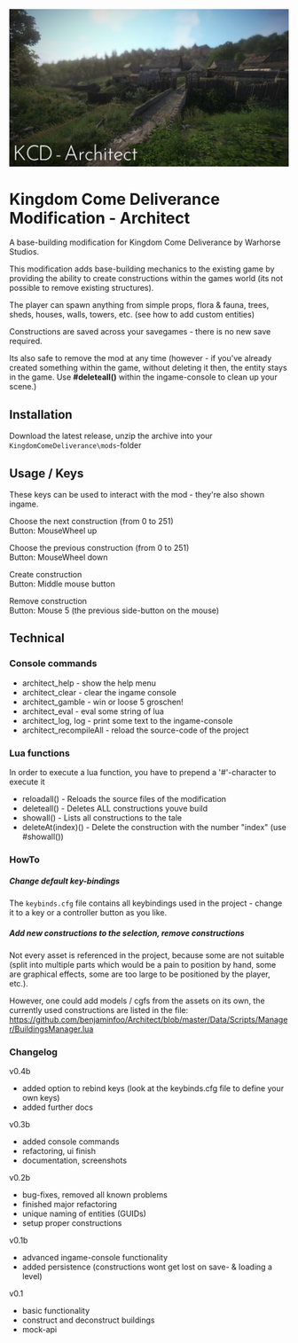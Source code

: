 <img src="/Data/Docs/architect.png">  

# Kingdom Come Deliverance Modification - Architect
 
A base-building modification for Kingdom Come Deliverance by Warhorse Studios.

This modification adds base-building mechanics to the existing game by providing the ability to create constructions
within the games world (its not possible to remove existing structures).

The player can spawn anything from simple props, flora & fauna, trees, sheds, houses, walls, towers, etc. (see how to add custom entities)

Constructions are saved across your savegames - there is no new save required.

Its also safe to remove the mod at any time (however - if you've already created something within the game, without
deleting it then, the entity stays in the game. Use **#deleteall()** within the ingame-console to clean up your scene.) 

## Installation
Download the latest release, unzip the archive into your `KingdomComeDeliverance\mods`-folder 

## Usage / Keys
These keys can be used to interact with the mod - they're also shown ingame.

Choose the next construction (from 0 to 251)\
Button: MouseWheel up

Choose the previous construction (from 0 to 251)\
Button: MouseWheel down

Create construction\
Button: Middle mouse button

Remove construction\
Button: Mouse 5 (the previous side-button on the mouse)


## Technical

### Console commands
- architect_help - show the help menu
- architect_clear - clear the ingame console
- architect_gamble - win or loose 5 groschen!
- architect_eval - eval some string of lua
- architect_log, log - print some text to the ingame-console
- architect_recompileAll - reload the source-code of the project


### Lua functions
In order to execute a lua function, you have to prepend a '#'-character to execute it
- reloadall() - Reloads the source files of the modification
- deleteall() - Deletes ALL constructions youve build
- showall()   - Lists all constructions to the tale
- deleteAt(index)() - Delete the construction with the number "index" (use #showall())


### HowTo
##### Change default key-bindings
The `keybinds.cfg` file contains all keybindings used in the project - change it to a key or a controller button as you like.

##### Add new constructions to the selection, remove constructions
Not every asset is referenced in the project, because some are not suitable (split into multiple parts which would be a 
pain to position by hand, some are graphical effects, some are too large to be positioned by the player, etc.).

However, one could add models / cgfs from the assets  on its own, the currently used constructions are 
listed in the file: https://github.com/benjaminfoo/Architect/blob/master/Data/Scripts/Manager/BuildingsManager.lua


### Changelog
v0.4b
- added option to rebind keys (look at the keybinds.cfg file to define your own keys) 
- added further docs 

v0.3b
- added console commands
- refactoring, ui finish
- documentation, screenshots

v0.2b
- bug-fixes, removed all known problems
- finished major refactoring
- unique naming of entities (GUIDs)
- setup proper constructions

v0.1b
- advanced ingame-console functionality
- added persistence (constructions wont get lost on save- & loading a level)

v0.1
- basic functionality
- construct and deconstruct buildings
- mock-api 

